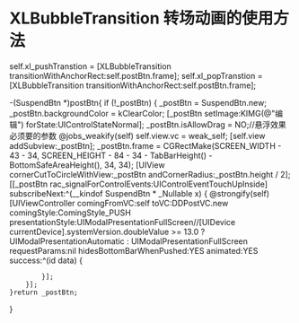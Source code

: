#  XLBubbleTransition 转场动画的使用方法

self.xl_pushTranstion = [XLBubbleTransition transitionWithAnchorRect:self.postBtn.frame];
self.xl_popTranstion = [XLBubbleTransition transitionWithAnchorRect:self.postBtn.frame];

-(SuspendBtn *)postBtn{
    if (!_postBtn) {
        _postBtn = SuspendBtn.new;
        _postBtn.backgroundColor = kClearColor;
        [_postBtn setImage:KIMG(@"编辑")
                  forState:UIControlStateNormal];
        _postBtn.isAllowDrag = NO;//悬浮效果必须要的参数
        @jobs_weakify(self)
        self.view.vc = weak_self;
        [self.view addSubview:_postBtn];
        _postBtn.frame = CGRectMake(SCREEN_WIDTH - 43 - 34,
                                    SCREEN_HEIGHT - 84 - 34 - TabBarHeight() - BottomSafeAreaHeight(),
                                    34,
                                    34);
        [UIView cornerCutToCircleWithView:_postBtn
                          andCornerRadius:_postBtn.height / 2];
        [[_postBtn rac_signalForControlEvents:UIControlEventTouchUpInside] subscribeNext:^(__kindof SuspendBtn * _Nullable x) {
            @strongify(self)
            [UIViewController comingFromVC:self
                                      toVC:DDPostVC.new
                               comingStyle:ComingStyle_PUSH
                         presentationStyle:UIModalPresentationFullScreen//[UIDevice currentDevice].systemVersion.doubleValue >= 13.0 ? UIModalPresentationAutomatic : UIModalPresentationFullScreen
                             requestParams:nil
                  hidesBottomBarWhenPushed:YES
                                  animated:YES
                                   success:^(id data) {

            }];
        }];
    }return _postBtn;
}
